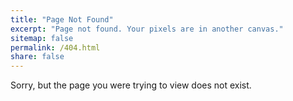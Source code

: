 ```yaml
---
title: "Page Not Found"
excerpt: "Page not found. Your pixels are in another canvas."
sitemap: false
permalink: /404.html
share: false
---
```


Sorry, but the page you were trying to view does not exist.
